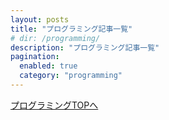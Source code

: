 ```yaml
---
layout: posts
title: "プログラミング記事一覧"
# dir: /programming/
description: "プログラミング記事一覧"
pagination:
  enabled: true
  category: "programming"
---
```

  <a href="/programming/">プログラミングTOPへ</a>
